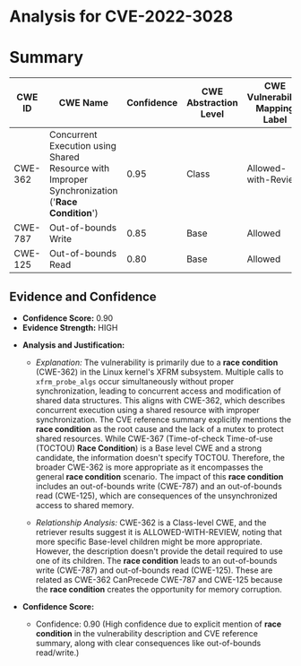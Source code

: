 # Analysis for CVE-2022-3028

# Summary
| CWE ID  | CWE Name                                                                                              | Confidence | CWE Abstraction Level | CWE Vulnerability Mapping Label | CWE-Vulnerability Mapping Notes |
|---------|-------------------------------------------------------------------------------------------------------|------------|-----------------------|---------------------------------|-----------------------------------|
| CWE-362 | Concurrent Execution using Shared Resource with Improper Synchronization ('**Race Condition**') | 0.95       | Class                 | Allowed-with-Review             | Primary CWE                       |
| CWE-787 | Out-of-bounds Write                                                                                   | 0.85       | Base                  | Allowed                         | Secondary Candidate               |
| CWE-125 | Out-of-bounds Read                                                                                    | 0.80       | Base                  | Allowed                         | Secondary Candidate               |

## Evidence and Confidence

*   **Confidence Score:** 0.90
*   **Evidence Strength:** HIGH

- **Analysis and Justification:**
  - *Explanation:* The vulnerability is primarily due to a **race condition** (CWE-362) in the Linux kernel's XFRM subsystem. Multiple calls to `xfrm_probe_algs` occur simultaneously without proper synchronization, leading to concurrent access and modification of shared data structures. This aligns with CWE-362, which describes concurrent execution using a shared resource with improper synchronization. The CVE reference summary explicitly mentions the **race condition** as the root cause and the lack of a mutex to protect shared resources. While CWE-367 (Time-of-check Time-of-use (TOCTOU) **Race Condition**) is a Base level CWE and a strong candidate, the information doesn't specify TOCTOU. Therefore, the broader CWE-362 is more appropriate as it encompasses the general **race condition** scenario. The impact of this **race condition** includes an out-of-bounds write (CWE-787) and an out-of-bounds read (CWE-125), which are consequences of the unsynchronized access to shared memory.

  - *Relationship Analysis:* CWE-362 is a Class-level CWE, and the retriever results suggest it is ALLOWED-WITH-REVIEW, noting that more specific Base-level children might be more appropriate. However, the description doesn't provide the detail required to use one of its children. The **race condition** leads to an out-of-bounds write (CWE-787) and out-of-bounds read (CWE-125). These are related as CWE-362 CanPrecede CWE-787 and CWE-125 because the **race condition** creates the opportunity for memory corruption.

- **Confidence Score:**
  - Confidence: 0.90 (High confidence due to explicit mention of **race condition** in the vulnerability description and CVE reference summary, along with clear consequences like out-of-bounds read/write.)